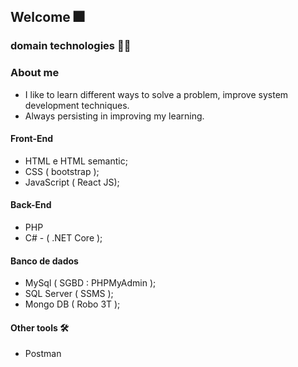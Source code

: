 ## Welcome :fireworks:

### domain technologies :man_technologist:

### About me

- I like to learn different ways to solve a problem, improve system development techniques.
- Always persisting in improving my learning.

#### Front-End  
- HTML e HTML semantic;
- CSS ( bootstrap );
- JavaScript ( React JS);
#### Back-End
- PHP 
- C# - ( .NET Core );
#### Banco de dados
- MySql ( SGBD : PHPMyAdmin );
- SQL Server ( SSMS );
- Mongo DB ( Robo 3T );

#### Other tools :hammer_and_wrench:
- Postman 



